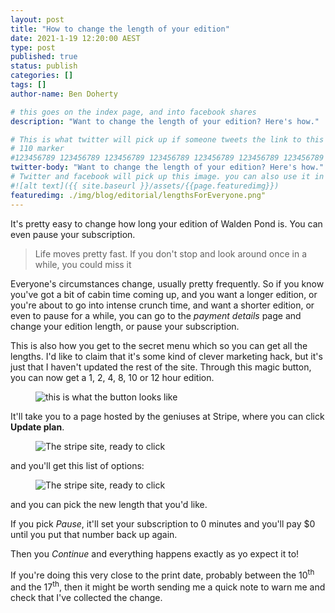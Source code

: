 ```yaml
---
layout: post
title: "How to change the length of your edition"
date: 2021-1-19 12:20:00 AEST
type: post
published: true
status: publish
categories: []
tags: []
author-name: Ben Doherty

# this goes on the index page, and into facebook shares
description: "Want to change the length of your edition? Here's how."

# This is what twitter will pick up if someone tweets the link to this page
# 110 marker
#123456789 123456789 123456789 123456789 123456789 123456789 123456789 123456789 123456789 123456789 123456789 123456789
twitter-body: "Want to change the length of your edition? Here's how."
# Twitter and facebook will pick up this image. you can also use it in a post with: -
#![alt text]({{ site.baseurl }}/assets/{{page.featuredimg}})
featuredimg: ./img/blog/editorial/lengthsForEveryone.png"
---
```


It's pretty easy to change how long your edition of Walden Pond is. You can even pause your subscription.

> Life moves pretty fast. If you don't stop and look around once in a while, you could miss it

<!--more-->

Everyone's circumstances change, usually pretty frequently. So if you know you've got a bit of cabin time coming up, and you want a longer edition, or you're about to go into intense crunch time, and want a shorter edition, or even to pause for a while, you can go to the <em>payment details</em> page and change your edition length, or pause your subscription.

This is also how you get to the secret menu which so you can get all the lengths. I'd like to claim that it's some kind of clever marketing hack, but it's just that I haven't updated the rest of the site. Through this magic button, you can now get a 1, 2, 4, 8, 10 or 12 hour edition.

<figure class="">

![this is what the button looks like](https://waldenpond.press/img/blog/updateSub/manageBillingButton.jpg)

</figure>

It'll take you to a page hosted by the geniuses at Stripe, where you can click **Update plan**.

<figure class="half-width right">

![The stripe site, ready to click](https://waldenpond.press/img/blog/updateSub/update-plan.jpg)

</figure>

and you'll get this list of options:

<figure class="half-width left">

![The stripe site, ready to click](https://waldenpond.press/img/blog/updateSub/prices.jpg)

</figure>

and you can pick the new length that you'd like.

If you pick _Pause_, it'll set your subscription to 0 minutes and you'll pay $0 until you put that number back up again.

Then you _Continue_ and everything happens exactly as yo expect it to!

If you're doing this very close to the print date, probably between the 10<sup>th</sup> and the 17<sup>th</sup>, then it might be worth sending me a quick note to warn me and check that I've collected the change.

<div style="clear:both"></div>
